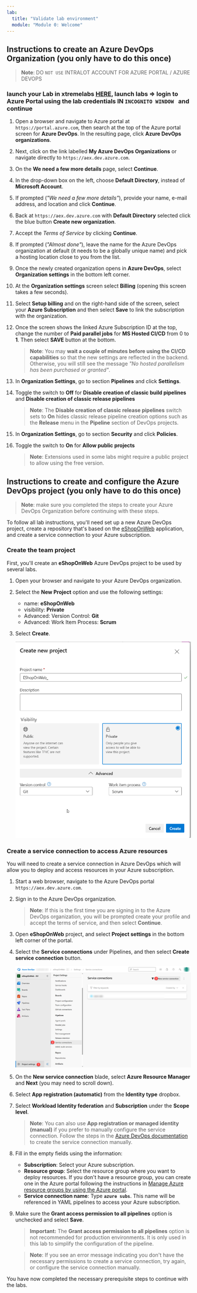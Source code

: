 ```yaml
---
lab:
  title: "Validate lab environment"
  module: "Module 0: Welcome"
---
```



## Instructions to create an Azure DevOps Organization (you only have to do this once)

> **Note**: DO `NOT USE` INTRALOT ACCOUNT FOR AZURE PORTAL / AZURE DEVOPS

### launch your Lab in xtremelabs [HERE](https://labs.xtremelabs.io/Account/LogOn?returnUrl=%2fMyAccount), launch labs => login to Azure Portal using the lab credentials IN `INCOGNITO WINDOW ` and continue

1. Open a browser and navigate to Azure portal at `https://portal.azure.com`, then search at the top of the Azure portal screen for **Azure DevOps**. In the resulting page, click **Azure DevOps organizations**.

1. Next, click on the link labelled **My Azure DevOps Organizations** or navigate directly to `https://aex.dev.azure.com`.

1. On the **We need a few more details** page, select **Continue**.

1. In the drop-down box on the left, choose **Default Directory**, instead of **Microsoft Account**.

1. If prompted (_"We need a few more details"_), provide your name, e-mail address, and location and click **Continue**.

1. Back at `https://aex.dev.azure.com` with **Default Directory** selected click the blue button **Create new organization**.

1. Accept the _Terms of Service_ by clicking **Continue**.

1. If prompted (_"Almost done"_), leave the name for the Azure DevOps organization at default (it needs to be a globally unique name) and pick a hosting location close to you from the list.

1. Once the newly created organization opens in **Azure DevOps**, select **Organization settings** in the bottom left corner.

1. At the **Organization settings** screen select **Billing** (opening this screen takes a few seconds).

1. Select **Setup billing** and on the right-hand side of the screen, select your **Azure Subscription** and then select **Save** to link the subscription with the organization.

1. Once the screen shows the linked Azure Subscription ID at the top, change the number of **Paid parallel jobs** for **MS Hosted CI/CD** from 0 to **1**. Then select **SAVE** button at the bottom.

   > **Note**: You may **wait a couple of minutes before using the CI/CD capabilities** so that the new settings are reflected in the backend. Otherwise, you will still see the message _"No hosted parallelism has been purchased or granted"_.

1. In **Organization Settings**, go to section **Pipelines** and click **Settings**.

1. Toggle the switch to **Off** for **Disable creation of classic build pipelines** and **Disable creation of classic release pipelines**

   > **Note**: The **Disable creation of classic release pipelines** switch sets to **On** hides classic release pipeline creation options such as the **Release** menu in the **Pipeline** section of DevOps projects.

1. In **Organization Settings**, go to section **Security** and click **Policies**.

1. Toggle the switch to **On** for **Allow public projects**

   > **Note**: Extensions used in some labs might require a public project to allow using the free version.

## Instructions to create and configure the Azure DevOps project (you only have to do this once)

> **Note**: make sure you completed the steps to create your Azure DevOps Organization before continuing with these steps.

To follow all lab instructions, you'll need set up a new Azure DevOps project, create a repository that's based on the [eShopOnWeb](https://github.com/MicrosoftLearning/eShopOnWeb) application, and create a service connection to your Azure subscription.

### Create the team project

First, you'll create an **eShopOnWeb** Azure DevOps project to be used by several labs.

1. Open your browser and navigate to your Azure DevOps organization.

1. Select the **New Project** option and use the following settings:

   - name: **eShopOnWeb**
   - visibility: **Private**
   - Advanced: Version Control: **Git**
   - Advanced: Work Item Process: **Scrum**

1. Select **Create**.

   ![Screenshot of the create new project panel.](images/create-project.png)


### Create a service connection to access Azure resources

You will need to create a service connection in Azure DevOps which will allow you to deploy and access resources in your Azure subscription.

1. Start a web browser, navigate to the Azure DevOps portal `https://aex.dev.azure.com`.

1. Sign in to the Azure DevOps organization.

   > **Note**: If this is the first time you are signing in to the Azure DevOps organization, you will be prompted create your profile and accept the terms of service, and then select **Continue**.

1. Open **eShopOnWeb** project, and select **Project settings** in the bottom left corner of the portal.

1. Select the **Service connections** under Pipelines, and then select **Create service connection** button.

   ![Screenshot of the new service connection creation button.](images/new-service-connection.png)

1. On the **New service connection** blade, select **Azure Resource Manager** and **Next** (you may need to scroll down).

1. Select **App registration (automatic)** from the **Identity type** dropbox.

1. Select **Workload Identity federation** and **Subscription** under the **Scope level**.

   > **Note**: You can also use **App registration or managed identity (manual)** if you prefer to manually configure the service connection. Follow the steps in the [Azure DevOps documentation](https://learn.microsoft.com/azure/devops/pipelines/library/connect-to-azure) to create the service connection manually.

1. Fill in the empty fields using the information:

   - **Subscription**: Select your Azure subscription.
   - **Resource group**: Select the resource group where you want to deploy resources. If you don't have a resource group, you can create one in the Azure portal following the instructions in [Manage Azure resource groups by using the Azure portal](https://learn.microsoft.com/azure/azure-resource-manager/management/manage-resource-groups-portal).
   - **Service connection name**: Type **`azure subs`**. This name will be referenced in YAML pipelines to access your Azure subscription.

1. Make sure the **Grant access permission to all pipelines** option is unchecked and select **Save**.

   > **Important:** The **Grant access permission to all pipelines** option is not recommended for production environments. It is only used in this lab to simplify the configuration of the pipeline.

   > **Note**: If you see an error message indicating you don't have the necessary permissions to create a service connection, try again, or configure the service connection manually.

You have now completed the necessary prerequisite steps to continue with the labs.
